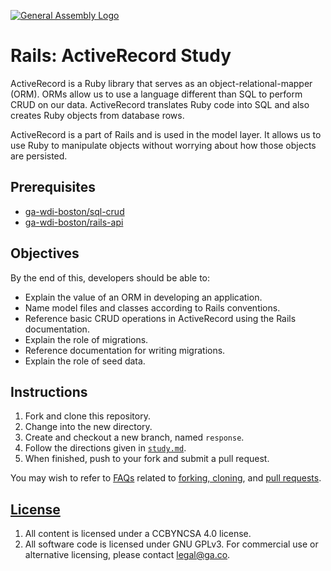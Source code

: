 [![General Assembly Logo](https://camo.githubusercontent.com/1a91b05b8f4d44b5bbfb83abac2b0996d8e26c92/687474703a2f2f692e696d6775722e636f6d2f6b6538555354712e706e67)](https://generalassemb.ly/education/web-development-immersive)

# Rails: ActiveRecord Study

ActiveRecord is a Ruby library that serves as an object-relational-mapper (ORM).
ORMs allow us to use a language different than SQL to perform CRUD on our data.
ActiveRecord translates Ruby code into SQL and also creates Ruby objects from
database rows.

ActiveRecord is a part of Rails and is used in the model layer. It allows us to
use Ruby to manipulate objects without worrying about how those objects are
persisted.

## Prerequisites

-   [ga-wdi-boston/sql-crud](https://github.com/ga-wdi-boston/sql-crud)
-   [ga-wdi-boston/rails-api](https://github.com/ga-wdi-boston/rails-api)

## Objectives

By the end of this, developers should be able to:

-   Explain the value of an ORM in developing an application.
-   Name model files and classes according to Rails conventions.
-   Reference basic CRUD operations in ActiveRecord using the Rails
    documentation.
-   Explain the role of migrations.
-   Reference documentation for writing migrations.
-   Explain the role of seed data.

## Instructions

1.  Fork and clone this repository.
1.  Change into the new directory.
1.  Create and checkout a new branch, named `response`.
1.  Follow the directions given in [`study.md`](study.md).
1.  When finished, push to your fork and submit a pull request.

You may wish to refer to [FAQs](https://github.com/ga-wdi-boston/meta/wiki/)
related to [forking,
cloning](https://github.com/ga-wdi-boston/meta/wiki/ForkAndClone), and [pull
requests](https://github.com/ga-wdi-boston/meta/wiki/PullRequest).

## [License](LICENSE)

1.  All content is licensed under a CC­BY­NC­SA 4.0 license.
1.  All software code is licensed under GNU GPLv3. For commercial use or
    alternative licensing, please contact legal@ga.co.
